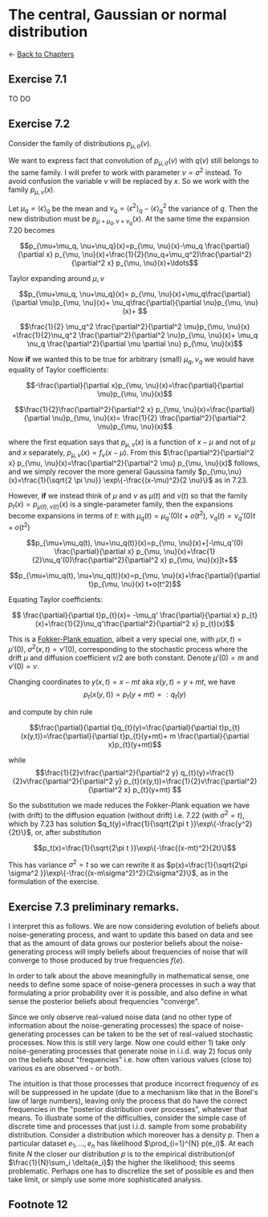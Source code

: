 # The central, Gaussian or normal distribution

$\leftarrow$ [Back to Chapters](./index.html)





## Exercise 7.1
TO DO

<!---

Possible interpretations: 

1) We literally take $\epsilon_n=\sum_1^n \varepsilon_i$ with $\varepsilon_i\sim \epsilon$ and i.i.d. Then $\langle \epsilon_n^2 \rangle=n \langle \epsilon^2\rangle$. 



2) We suppose $\epsilon=\sum_{i=1}^{n}\epsilon_i$ of i.i.d. random noises $\epsilon_i$, with $\epsilon_i$ therefore satisfying $\langle \epsilon_i \rangle=0$ and  $n\langle \epsilon_i^2 \rangle=\langle \epsilon^2 \rangle$. 

--->


## Exercise 7.2

Consider the family of distributions $p_{\mu, \sigma}(v)$. 

We want to express fact that convolution of $p_{\mu, \sigma}(v)$ with $q(v)$ still belongs to the same family. I will prefer to work with parameter $\nu=\sigma^2$ instead. To avoid confusion the variable $v$ will be replaced by $x$. So we work with the family $p_{\mu, \nu}(x)$.

Let $\mu_q=\langle \epsilon\rangle_q$ be the mean and $\nu_q=\langle \epsilon^2\rangle_q-\langle \epsilon\rangle_q^2$ the variance of $q$. Then the new distribution must be $p_{\mu+\mu_q, \nu+\nu_q}(x)$. At the same time the expansion 7.20 becomes 

$$p_{\mu+\mu_q, \nu+\nu_q}(x)=p_{\mu, \nu}(x)-\mu_q \frac{\partial}{\partial x} p_{\mu, \nu}(x)+\frac{1}{2}(\nu_q+\mu_q^2)\frac{\partial^2}{\partial^2 x} p_{\mu, \nu}(x)+\ldots$$

Taylor expanding around $\mu, \nu$

$$p_{\mu+\mu_q, \nu+\nu_q}(x)= p_{\mu, \nu}(x)+\mu_q\frac{\partial}{\partial \mu}p_{\mu, \nu}(x)+ \nu_q\frac{\partial}{\partial \nu}p_{\mu, \nu}(x)+ $$

$$\frac{1}{2} \mu_q^2 \frac{\partial^2}{\partial^2 \mu}p_{\mu, \nu}(x) +\frac{1}{2}\nu_q^2 \frac{\partial^2}{\partial^2 \nu}p_{\mu, \nu}(x)+  \mu_q \nu_q \frac{\partial^2}{\partial \mu \partial \nu} p_{\mu, \nu}(x)$$

$$ $$

Now **if** we wanted this to be true for arbitrary (small) $\mu_q, \nu_q$ we would have equality of Taylor coefficients:

 $$-\frac{\partial}{\partial x}p_{\mu, \nu}(x)=\frac{\partial}{\partial \mu}p_{\mu, \nu}(x)$$
 
 $$\frac{1}{2}\frac{\partial^2}{\partial^2 x} p_{\mu, \nu}(x)=\frac{\partial}{\partial \nu}p_{\mu, \nu}(x)= \frac{1}{2} \frac{\partial^2}{\partial^2 \mu}p_{\mu, \nu}(x)$$
 
 where the first equation says that $p_{\mu, \nu}(x)$ is a function of $x-\mu$ and not of $\mu$ and $x$ separately, $p_{\mu, \nu}(x)=f_\nu(x-\mu)$. From this $\frac{\partial^2}{\partial^2 x} p_{\mu, \nu}(x)=\frac{\partial^2}{\partial^2 \mu} p_{\mu, \nu}(x)$ follows, and we simply recover the more general Gaussina family $p_{\mu,\nu}(x)=\frac{1}{\sqrt{2 \pi \nu}} \exp\{-\frac{(x-\mu)^2}{2 \nu}\}$ as in 7.23.
 
 However, **if** we instead think of $\mu$ and $\nu$ as  $\mu(t)$ and $\nu(t)$ so that the family $p_t(x)=p_{\mu(t), \nu(t)}(x)$ is a single-parameter family, then the expansions become expansions in terms of $t$:
 with $\mu_q(t)=\mu_q'(0)t+o(t^2)$, $\nu_q(t)=\nu_q'(0)t+o(t^2)$
 
 $$p_{\mu+\mu_q(t), \nu+\nu_q(t)}(x)=p_{\mu, \nu}(x)+[-\mu_q'(0) \frac{\partial}{\partial x} p_{\mu, \nu}(x)+\frac{1}{2}\nu_q'(0)\frac{\partial^2}{\partial^2 x} p_{\mu, \nu}(x)]t+$$
 
 $$p_{\mu+\mu_q(t), \nu+\nu_q(t)}(x)=p_{\mu, \nu}(x)+\frac{\partial}{\partial t}p_{\mu, \nu}(x) t+o(t^2)$$

<!--
$$p_{\mu+\mu_q(t), \nu+\nu_q(t)}(x)= p_{\mu, \nu}(x)+[\mu_q'\frac{\partial}{\partial \mu}p_{\mu, \nu}(x)+ \nu_q'\frac{\partial}{\partial \nu}p_{\mu, \nu}(x)]t+ o(t^2)$$

--->
 
 Equating Taylor coefficients:
 
 $$ \frac{\partial}{\partial t}p_{t}(x)= -\mu_q' \frac{\partial}{\partial x} p_{t}(x)+\frac{1}{2}\nu_q'\frac{\partial^2}{\partial^2 x} p_{t}(x)$$
 
 
 This is a [Fokker-Plank equation](https://en.wikipedia.org/wiki/Fokker%E2%80%93Planck_equation), albeit a very special one, with $\mu(x,t)=\mu'(0)$, $\sigma^2(x,t)=\nu'(0)$, corresponding to the stochastic process where the drift $\mu$  and diffusion coefficient  $\nu/2$ are both constant. Denote $\mu'(0)=m$ and $\nu'(0)=v$.
 
 Changing coordinates to $y(x,t)=x-mt$ aka $x(y,t)=y+mt$, we have
 $$p_t(x(y,t))=p_t(y+mt)=:q_t(y)$$
 
 and compute by chin rule
 
 $$\frac{\partial}{\partial t}q_{t}(y)=\frac{\partial}{\partial t}p_{t}(x(y,t))=\frac{\partial}{\partial t}p_{t}(y+mt)+ m  \frac{\partial}{\partial x}p_{t}(y+mt)$$
 
 while 
 $$\frac{1}{2}v\frac{\partial^2}{\partial^2 y} q_{t}(y)=\frac{1}{2}v\frac{\partial^2}{\partial^2 y} p_{t}(x(y,t))=\frac{1}{2}v\frac{\partial^2}{\partial^2 x} p_{t}(y+mt) $$
 
 So the substitution we made reduces the Fokker-Plank equation we have (with drift) to the diffusion equation (without drift) i.e. 7.22 (with $\sigma^2=t$), which by 7.23 has solution $q_t(y)=\frac{1}{\sqrt{2\pi t }}\exp\{-\frac{y^2}{2t}\}$, or, after substitution 
 
 $$p_t(x)=\frac{1}{\sqrt{2\pi t }}\exp\{-\frac{(x-mt)^2}{2t}\}$$
 
 This has variance $\sigma^2=t$ so we can rewrite it as $p(x)=\frac{1}{\sqrt{2\pi \sigma^2 }}\exp\{-\frac{(x-m\sigma^2)^2}{2\sigma^2}\}$, as in the formulation of the exercise.
 
 <!---
 
 $$=\mu_q'\frac{\partial}{\partial \mu}p_{\mu, \nu}(x)+ \nu_q'\frac{\partial}{\partial \nu}p_{\mu, \nu}(x)$$
 
 --->
 

 
 
 ##  Exercise 7.3 preliminary remarks.
 

 
 I interpret this as follows. We are now considering evolution of beliefs about noise-generating process, and want to update this based on data and see that as the amount of data grows our posterior beliefs about the noise-generating process will imply beliefs about frequencies of noise that will converge to those produced by true frequencies $f(e)$. 
 
In order to talk about the above meaningfully in mathematical sense, one needs to define some space of noise-genera processes in such a way that formulating a prior probability over it is possible, and also define in what sense the posterior beliefs about frequencies "converge". 

Since we only observe real-valued noise data (and no other type of information about the noise-generating processes) the space of noise-generating processes can be taken to be the set of real-valued stochastic processes. Now this is still very large. Now one could either 1) take only noise-generating processes that generate noise in i.i.d. way 2) focus only on the beliefs about "frequencies" i.e. how often various values (close to) various $e$s are observed - or both.


The intuition is that those processes that produce incorrect frequency of $e$s will be suppressed in he update (due to a mechanism like that in the Borel's law of large numbers), leaving only the process that do have the correct frequencies in the "posterior distribution over processes", whatever that means. To illustrate some of the difficulties, consider the simple case of discrete time and processes that just i.i.d. sample from some probability distribution. Consider a distribution which moreover has a density $p$. Then a particular dataset $e_1, \ldots, e_n$ has likelihood $\prod_{i=1}^{N} p(e_i)$. At each finite $N$ the closer our distribution $p$ is to the empirical distribution(of $\frac{1}{N}\sum_i \delta{e_i}$) the higher the likelihood; this seems problematic. Perhaps one has to discretize the set of possible $e$s and then take limit, or simply use some more sophisticated analysis.


 
 ## Footnote 12
 
